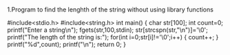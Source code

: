 ###
1.Program to find the lenghth of the string without using library functions


#include<stdio.h>
#include<string.h>
int main()
{
        char str[100];
        int count=0;
        printf("Enter a string\n");
        fgets(str,100,stdin);
        str[strcspn(str,"\n")]='\0';
        printf("The length of the string is:");
        for(int i=0;str[i]!='\0';i++)
        {
                count++;
        }
        printf("%d",count);
        printf("\n");
        return 0;
}


